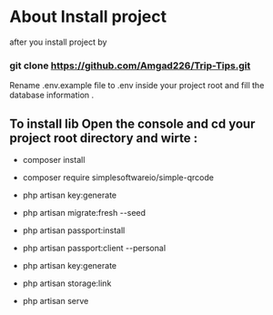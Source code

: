 
# About Install project

after you install project by 
### git clone https://github.com/Amgad226/Trip-Tips.git
 
Rename .env.example file to .env inside your project root 
and fill the database information .

## To install lib Open the console and cd your project root directory and wirte :
- composer install 

- composer require simplesoftwareio/simple-qrcode

- php artisan key:generate

- php artisan migrate:fresh --seed

- php artisan passport:install

- php artisan passport:client --personal

- php artisan key:generate

- php artisan storage:link

- php artisan serve


